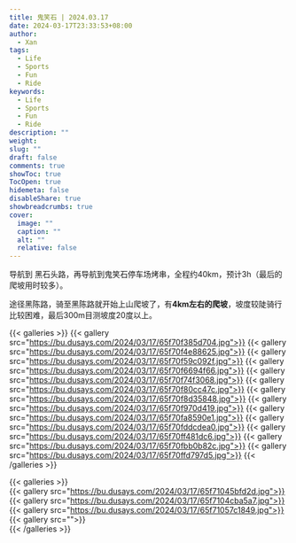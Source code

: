 ```yaml
---
title: 鬼笑石 | 2024.03.17
date: 2024-03-17T23:33:53+08:00
author:
  - Xan
tags:
  - Life
  - Sports
  - Fun
  - Ride
keywords:
  - Life
  - Sports
  - Fun
  - Ride
description: ""
weight: 
slug: ""
draft: false
comments: true
showToc: true
TocOpen: true
hidemeta: false
disableShare: true
showbreadcrumbs: true
cover:
  image: ""
  caption: ""
  alt: ""
  relative: false
---
```


导航到 黑石头路，再导航到鬼笑石停车场烤串，全程约40km，预计3h（最后的爬坡用时较多）。

途径黑陈路，骑至黑陈路就开始上山爬坡了，有**4km左右的爬坡**，坡度较陡骑行比较困难，最后300m目测坡度20度以上。

{{< galleries >}}
{{< gallery src="https://bu.dusays.com/2024/03/17/65f70f385d704.jpg">}}
{{< gallery src="https://bu.dusays.com/2024/03/17/65f70f4e88625.jpg">}}
{{< gallery src="https://bu.dusays.com/2024/03/17/65f70f59c092f.jpg">}}
{{< gallery src="https://bu.dusays.com/2024/03/17/65f70f6694f66.jpg">}}
{{< gallery src="https://bu.dusays.com/2024/03/17/65f70f74f3068.jpg">}}
{{< gallery src="https://bu.dusays.com/2024/03/17/65f70f80cc47c.jpg">}}
{{< gallery src="https://bu.dusays.com/2024/03/17/65f70f8d35848.jpg">}}
{{< gallery src="https://bu.dusays.com/2024/03/17/65f70f970d419.jpg">}}
{{< gallery src="https://bu.dusays.com/2024/03/17/65f70fa8590e1.jpg">}}
{{< gallery src="https://bu.dusays.com/2024/03/17/65f70fddcdea0.jpg">}}
{{< gallery src="https://bu.dusays.com/2024/03/17/65f70ff481dc6.jpg">}}
{{< gallery src="https://bu.dusays.com/2024/03/17/65f70fbb0b82c.jpg">}}
{{< gallery src="https://bu.dusays.com/2024/03/17/65f70ffd797d5.jpg">}}
{{< /galleries >}}

{{< galleries >}}  
{{< gallery src="https://bu.dusays.com/2024/03/17/65f71045bfd2d.jpg">}}  
{{< gallery src="https://bu.dusays.com/2024/03/17/65f7104cba5a7.jpg">}}  
{{< gallery src="https://bu.dusays.com/2024/03/17/65f71057c1849.jpg">}}  
{{< gallery src="">}}  
{{< /galleries >}}